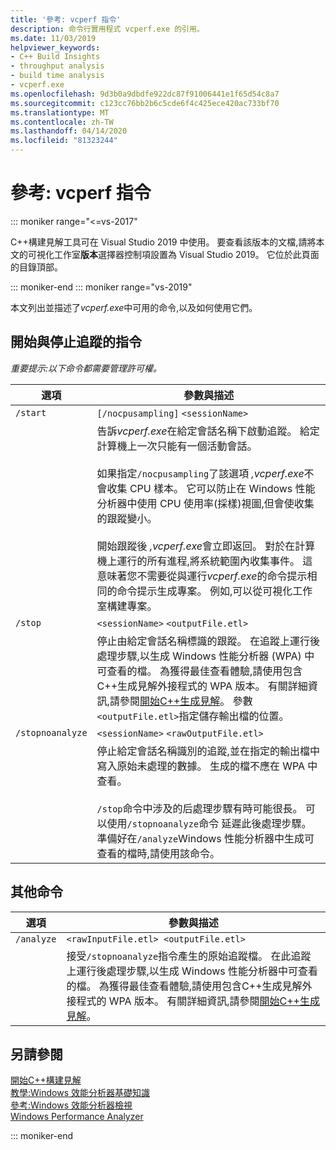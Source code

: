 ```yaml
---
title: '參考: vcperf 指令'
description: 命令行實用程式 vcperf.exe 的引用。
ms.date: 11/03/2019
helpviewer_keywords:
- C++ Build Insights
- throughput analysis
- build time analysis
- vcperf.exe
ms.openlocfilehash: 9d3b0a9dbdfe922dc87f91006441e1f65d54c8a7
ms.sourcegitcommit: c123cc76bb2b6c5cde6f4c425ece420ac733bf70
ms.translationtype: MT
ms.contentlocale: zh-TW
ms.lasthandoff: 04/14/2020
ms.locfileid: "81323244"
---
```

# <a name="reference-vcperf-commands"></a>參考: vcperf 指令

::: moniker range="<=vs-2017"

C++構建見解工具可在 Visual Studio 2019 中使用。 要查看該版本的文檔,請將本文的可視化工作室**版本**選擇器控制項設置為 Visual Studio 2019。 它位於此頁面的目錄頂部。

::: moniker-end
::: moniker range="vs-2019"

本文列出並描述了*vcperf.exe*中可用的命令,以及如何使用它們。

## <a name="commands-to-start-and-stop-traces"></a>開始與停止追蹤的指令

*重要提示:以下命令都需要管理許可權。*

| 選項           | 參數與描述 |
|------------------|---------------------------|
| `/start`         | `[/nocpusampling]` `<sessionName>` |
|                  | 告訴*vcperf.exe*在給定會話名稱下啟動追蹤。 給定計算機上一次只能有一個活動會話。 <br/><br/> 如果指定`/nocpusampling`了該選項 *,vcperf.exe*不會收集 CPU 樣本。 它可以防止在 Windows 性能分析器中使用 CPU 使用率(採樣)視圖,但會使收集的跟蹤變小。 <br/><br/> 開始跟蹤後 *,vcperf.exe*會立即返回。 對於在計算機上運行的所有進程,將系統範圍內收集事件。 這意味著您不需要從與運行*vcperf.exe*的命令提示相同的命令提示生成專案。 例如,可以從可視化工作室構建專案。 |
| `/stop`          | `<sessionName>` `<outputFile.etl>` |
|                  | 停止由給定會話名稱標識的跟蹤。 在追蹤上運行後處理步驟,以生成 Windows 性能分析器 (WPA) 中可查看的檔。 為獲得最佳查看體驗,請使用包含C++生成見解外接程式的 WPA 版本。 有關詳細資訊,請參閱[開始C++生成見解](/cpp/build-insights/get-started-with-cpp-build-insights)。 參數`<outputFile.etl>`指定儲存輸出檔的位置。 |
| `/stopnoanalyze` | `<sessionName>` `<rawOutputFile.etl>` |
|                  | 停止給定會話名稱識別的追蹤,並在指定的輸出檔中寫入原始未處理的數據。 生成的檔不應在 WPA 中查看。 <br/><br/> `/stop`命令中涉及的后處理步驟有時可能很長。 可以使用`/stopnoanalyze`命令 延遲此後處理步驟。 準備好在`/analyze`Windows 性能分析器中生成可查看的檔時,請使用該命令。 |

## <a name="miscellaneous-commands"></a>其他命令

| 選項     | 參數與描述 |
|------------|---------------------------|
| `/analyze` | `<rawInputFile.etl> <outputFile.etl>` |
|            | 接受`/stopnoanalyze`指令產生的原始追蹤檔。 在此追蹤上運行後處理步驟,以生成 Windows 性能分析器中可查看的檔。 為獲得最佳查看體驗,請使用包含C++生成見解外接程式的 WPA 版本。 有關詳細資訊,請參閱[開始C++生成見解](/cpp/build-insights/get-started-with-cpp-build-insights)。 |

## <a name="see-also"></a>另請參閱

[開始C++構建見解](/cpp/build-insights/get-started-with-cpp-build-insights)\
[教學:Windows 效能分析器基礎知識](/cpp/build-insights/tutorials/wpa-basics)\
[參考:Windows 效能分析器檢視](wpa-views.md)\
[Windows Performance Analyzer](/windows-hardware/test/wpt/windows-performance-analyzer)

::: moniker-end

